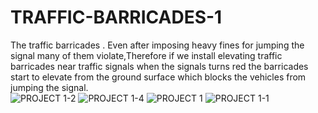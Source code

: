 # TRAFFIC-BARRICADES-1
The traffic barricades . Even after imposing heavy fines for jumping the signal many of them violate,Therefore if we install elevating traffic barricades near traffic signals when the signals turns red the barricades start to elevate from the ground surface which blocks the vehicles from jumping the signal.  
![PROJECT 1-2](https://user-images.githubusercontent.com/78953037/167823081-ba0e217a-05f7-4635-b713-3e3ea06a353d.png)
![PROJECT 1-4](https://user-images.githubusercontent.com/78953037/167823363-90877272-809b-42fd-80b9-f525142dc52e.png)
![PROJECT 1](https://user-images.githubusercontent.com/78953037/167823904-027e69f4-c3c1-4ccf-894b-7a7ea54eb40a.png)
![PROJECT 1-1](https://user-images.githubusercontent.com/78953037/167824278-17cae0df-7344-4450-afb4-845f862fa8ee.png)
